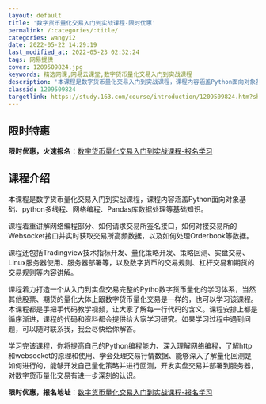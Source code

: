 ```yaml
---
layout: default
title: '数字货币量化交易入门到实战课程-限时优惠'
permalink: /:categories/:title/
categories: wangyi2
date: 2022-05-22 14:29:19
last_modified_at: 2022-05-23 02:32:24
tags: 网易提供
cover: 1209509824.jpg
keywords: 精选网课,网易云课堂,数字货币量化交易入门到实战课程
description: '本课程是数字货币量化交易入门到实战课程，课程内容涵盖Python面向对象基础、python多线程、网络编程、Pandas'
classid: 1209509824
targetlink: https://study.163.com/course/introduction/1209509824.htm?share=1&shareId=1025206652&utm_campaign=share&utm_medium=iphoneShare&utm_source=&utm_u=1025206652
---
```


## 限时特惠

**限时优惠，火速报名**：[数字货币量化交易入门到实战课程-报名学习](https://study.163.com/course/introduction/1209509824.htm?share=1&shareId=1025206652&utm_campaign=share&utm_medium=iphoneShare&utm_source=&utm_u=1025206652)

## 课程介绍

本课程是数字货币量化交易入门到实战课程，课程内容涵盖Python面向对象基础、python多线程、网络编程、Pandas库数据处理等基础知识。

课程着重讲解网络编程部分、如何请求交易所签名接口，如何对接交易所的Websocket接口并实时获取交易所高频数据，以及如何处理Orderbook等数据。 

课程还包括Tradingview技术指标开发、量化策略开发、策略回测、实盘交易、Linux服务器使用、服务器部署等，以及数字货币的交易规则、杠杆交易和期货的交易规则等内容讲解。

课程着力打造一个从入门到实盘交易完整的Pytho数字货币量化的学习体系，当然其他股票、期货的量化大体上跟数字货币量化交易是一样的，也可以学习该课程。本课程都是手把手代码教学视频，让大家了解每一行代码的含义。课程安排上都是循序渐进，课程的代码和资料都会提供给大家学习研究。如果学习过程中遇到问题，可以随时联系我，我会尽快给你解答。

学习完该课程，你将提高自己的Python编程能力、深入理解网络编程，了解http和websocket的原理和使用、学会处理交易行情数据、能够深入了解量化回测是如何进行的，能够开发自己量化策略并进行回测，开发实盘交易并部署到服务器，对数字货币量化交易有进一步深刻的认识。

**限时优惠，报名地址**：[数字货币量化交易入门到实战课程-报名学习](https://study.163.com/course/introduction/1209509824.htm?share=1&shareId=1025206652&utm_campaign=share&utm_medium=iphoneShare&utm_source=&utm_u=1025206652)

